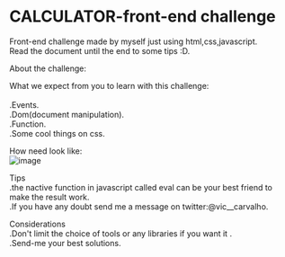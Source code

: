 <h1>CALCULATOR-front-end challenge </h1>


Front-end challenge made by myself just using html,css,javascript.<BR>
Read the document until the end to some tips :D.


About the challenge:


What we expect from you to learn with this challenge:<BR>
<BR>
.Events.<BR>
.Dom(document manipulation). <BR>
.Function. <BR>
.Some cool things on css.<BR>


How need look like:  
![image](https://user-images.githubusercontent.com/62306118/114690206-dc780480-9cec-11eb-85ce-31f16f2afff6.png)







Tips<br>
.the nactive function in javascript called eval can be your best friend to make the result work.<br>
.If you have any doubt send me a message on twitter:@vic__carvalho.


Considerations<br>
.Don't limit the choice of tools or any libraries if you want it .<br>
.Send-me your best solutions.


   





 


